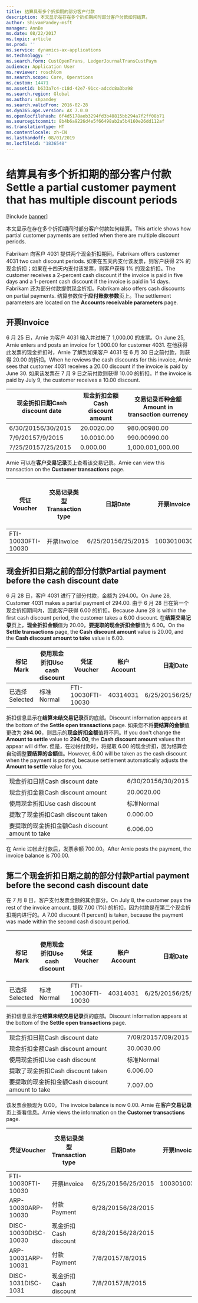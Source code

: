 ```yaml
---
title: 结算具有多个折扣期的部分客户付款
description: 本文显示在存在多个折扣期间时部分客户付款如何结算。
author: ShivamPandey-msft
manager: AnnBe
ms.date: 08/22/2017
ms.topic: article
ms.prod: ''
ms.service: dynamics-ax-applications
ms.technology: ''
ms.search.form: CustOpenTrans, LedgerJournalTransCustPaym
audience: Application User
ms.reviewer: roschlom
ms.search.scope: Core, Operations
ms.custom: 14471
ms.assetid: b633a7c4-c18d-42e7-91cc-adcdc8a3ba98
ms.search.region: Global
ms.author: shpandey
ms.search.validFrom: 2016-02-28
ms.dyn365.ops.version: AX 7.0.0
ms.openlocfilehash: 6f4d5178aeb3294fd3b40815bb294a7f2ff08b71
ms.sourcegitcommit: 8b4b6a9226d4e5f66498ab2a5b4160e26dd112af
ms.translationtype: HT
ms.contentlocale: zh-CN
ms.lasthandoff: 08/01/2019
ms.locfileid: "1836548"
---
```

# <a name="settle-a-partial-customer-payment-that-has-multiple-discount-periods"></a><span data-ttu-id="81525-103">结算具有多个折扣期的部分客户付款</span><span class="sxs-lookup"><span data-stu-id="81525-103">Settle a partial customer payment that has multiple discount periods</span></span>

[!include [banner](../includes/banner.md)]

<span data-ttu-id="81525-104">本文显示在存在多个折扣期间时部分客户付款如何结算。</span><span class="sxs-lookup"><span data-stu-id="81525-104">This article shows how partial customer payments are settled when there are multiple discount periods.</span></span>

<span data-ttu-id="81525-105">Fabrikam 向客户 4031 提供两个现金折扣期间。</span><span class="sxs-lookup"><span data-stu-id="81525-105">Fabrikam offers customer 4031 two cash discount periods.</span></span> <span data-ttu-id="81525-106">如果在五天内支付该发票，则客户获得 2% 的现金折扣；如果在十四天内支付该发票，则客户获得 1% 的现金折扣。</span><span class="sxs-lookup"><span data-stu-id="81525-106">The customer receives a 2-percent cash discount if the invoice is paid in five days and a 1-percent cash discount if the invoice is paid in 14 days.</span></span> <span data-ttu-id="81525-107">Fabrikam 还为部分付款提供现金折扣。</span><span class="sxs-lookup"><span data-stu-id="81525-107">Fabrikam also offers cash discounts on partial payments.</span></span> <span data-ttu-id="81525-108">结算参数位于**应付账款参数**页上。</span><span class="sxs-lookup"><span data-stu-id="81525-108">The settlement parameters are located on the **Accounts receivable parameters** page.</span></span>

## <a name="invoice"></a><span data-ttu-id="81525-109">开票</span><span class="sxs-lookup"><span data-stu-id="81525-109">Invoice</span></span>
<span data-ttu-id="81525-110">6 月 25 日，Arnie 为客户 4031 输入并过帐了 1,000.00 的发票。</span><span class="sxs-lookup"><span data-stu-id="81525-110">On June 25, Arnie enters and posts an invoice for 1,000.00 for customer 4031.</span></span> <span data-ttu-id="81525-111">在他获得此发票的现金折扣时，Arnie 了解到如果客户 4031 在 6 月 30 日之前付款，则获得 20.00 的折扣。</span><span class="sxs-lookup"><span data-stu-id="81525-111">When he reviews the cash discounts for this invoice, Arnie sees that customer 4031 receives a 20.00 discount if the invoice is paid by June 30.</span></span> <span data-ttu-id="81525-112">如果该发票在 7 月 9 日之前付款则获得 10.00 的折扣。</span><span class="sxs-lookup"><span data-stu-id="81525-112">If the invoice is paid by July 9, the customer receives a 10.00 discount.</span></span>

| <span data-ttu-id="81525-113">现金折扣日期</span><span class="sxs-lookup"><span data-stu-id="81525-113">Cash discount date</span></span> | <span data-ttu-id="81525-114">现金折扣金额</span><span class="sxs-lookup"><span data-stu-id="81525-114">Cash discount amount</span></span> | <span data-ttu-id="81525-115">交易记录币种金额</span><span class="sxs-lookup"><span data-stu-id="81525-115">Amount in transaction currency</span></span> |
|--------------------|----------------------|--------------------------------|
| <span data-ttu-id="81525-116">6/30/2015</span><span class="sxs-lookup"><span data-stu-id="81525-116">6/30/2015</span></span>          | <span data-ttu-id="81525-117">20.00</span><span class="sxs-lookup"><span data-stu-id="81525-117">20.00</span></span>                | <span data-ttu-id="81525-118">980.00</span><span class="sxs-lookup"><span data-stu-id="81525-118">980.00</span></span>                         |
| <span data-ttu-id="81525-119">7/9/2015</span><span class="sxs-lookup"><span data-stu-id="81525-119">7/9/2015</span></span>           | <span data-ttu-id="81525-120">10.00</span><span class="sxs-lookup"><span data-stu-id="81525-120">10.00</span></span>                | <span data-ttu-id="81525-121">990.00</span><span class="sxs-lookup"><span data-stu-id="81525-121">990.00</span></span>                         |
| <span data-ttu-id="81525-122">7/25/2015</span><span class="sxs-lookup"><span data-stu-id="81525-122">7/25/2015</span></span>          | <span data-ttu-id="81525-123">0.00</span><span class="sxs-lookup"><span data-stu-id="81525-123">0.00</span></span>                 | <span data-ttu-id="81525-124">1,000.00</span><span class="sxs-lookup"><span data-stu-id="81525-124">1,000.00</span></span>                       |

<span data-ttu-id="81525-125">Arnie 可以在**客户交易记录**页上查看该交易记录。</span><span class="sxs-lookup"><span data-stu-id="81525-125">Arnie can view this transaction on the **Customer transactions** page.</span></span>

| <span data-ttu-id="81525-126">凭证</span><span class="sxs-lookup"><span data-stu-id="81525-126">Voucher</span></span>   | <span data-ttu-id="81525-127">交易记录类型</span><span class="sxs-lookup"><span data-stu-id="81525-127">Transaction type</span></span> | <span data-ttu-id="81525-128">日期</span><span class="sxs-lookup"><span data-stu-id="81525-128">Date</span></span>      | <span data-ttu-id="81525-129">开票</span><span class="sxs-lookup"><span data-stu-id="81525-129">Invoice</span></span> | <span data-ttu-id="81525-130">交易币种借方金额</span><span class="sxs-lookup"><span data-stu-id="81525-130">Amount in transaction currency debit</span></span> | <span data-ttu-id="81525-131">交易币种贷方金额</span><span class="sxs-lookup"><span data-stu-id="81525-131">Amount in transaction currency credit</span></span> | <span data-ttu-id="81525-132">余额</span><span class="sxs-lookup"><span data-stu-id="81525-132">Balance</span></span>  | <span data-ttu-id="81525-133">货币</span><span class="sxs-lookup"><span data-stu-id="81525-133">Currency</span></span> |
|-----------|------------------|-----------|---------|--------------------------------------|---------------------------------------|----------|----------|
| <span data-ttu-id="81525-134">FTI-10030</span><span class="sxs-lookup"><span data-stu-id="81525-134">FTI-10030</span></span> | <span data-ttu-id="81525-135">开票</span><span class="sxs-lookup"><span data-stu-id="81525-135">Invoice</span></span>          | <span data-ttu-id="81525-136">6/25/2015</span><span class="sxs-lookup"><span data-stu-id="81525-136">6/25/2015</span></span> | <span data-ttu-id="81525-137">10030</span><span class="sxs-lookup"><span data-stu-id="81525-137">10030</span></span>   | <span data-ttu-id="81525-138">1,000.00</span><span class="sxs-lookup"><span data-stu-id="81525-138">1,000.00</span></span>                             |                                       | <span data-ttu-id="81525-139">1,000.00</span><span class="sxs-lookup"><span data-stu-id="81525-139">1,000.00</span></span> | <span data-ttu-id="81525-140">美元</span><span class="sxs-lookup"><span data-stu-id="81525-140">USD</span></span>      |

## <a name="partial-payment-before-the-cash-discount-date"></a><span data-ttu-id="81525-141">现金折扣日期之前的部分付款</span><span class="sxs-lookup"><span data-stu-id="81525-141">Partial payment before the cash discount date</span></span>
<span data-ttu-id="81525-142">6 月 28 日，客户 4031 进行了部分付款，金额为 294.00。</span><span class="sxs-lookup"><span data-stu-id="81525-142">On June 28, Customer 4031 makes a partial payment of 294.00.</span></span> <span data-ttu-id="81525-143">由于 6 月 28 日在第一个现金折扣期间内，因此客户获得 6.00 的折扣。</span><span class="sxs-lookup"><span data-stu-id="81525-143">Because June 28 is within the first cash discount period, the customer takes a 6.00 discount.</span></span> <span data-ttu-id="81525-144">在**结算交易记录**页上，**现金折扣金额**值为 20.00，**要提取的现金折扣金额**值为 6.00。</span><span class="sxs-lookup"><span data-stu-id="81525-144">On the **Settle transactions** page, the **Cash discount amount** value is 20.00, and the **Cash discount amount to take** value is 6.00.</span></span>

| <span data-ttu-id="81525-145">标记</span><span class="sxs-lookup"><span data-stu-id="81525-145">Mark</span></span>     | <span data-ttu-id="81525-146">使用现金折扣</span><span class="sxs-lookup"><span data-stu-id="81525-146">Use cash discount</span></span> | <span data-ttu-id="81525-147">凭证</span><span class="sxs-lookup"><span data-stu-id="81525-147">Voucher</span></span>   | <span data-ttu-id="81525-148">帐户</span><span class="sxs-lookup"><span data-stu-id="81525-148">Account</span></span> | <span data-ttu-id="81525-149">日期</span><span class="sxs-lookup"><span data-stu-id="81525-149">Date</span></span>      | <span data-ttu-id="81525-150">到期日期</span><span class="sxs-lookup"><span data-stu-id="81525-150">Due date</span></span>  | <span data-ttu-id="81525-151">开票</span><span class="sxs-lookup"><span data-stu-id="81525-151">Invoice</span></span> | <span data-ttu-id="81525-152">交易记录币种金额</span><span class="sxs-lookup"><span data-stu-id="81525-152">Amount in transaction currency</span></span> | <span data-ttu-id="81525-153">货币</span><span class="sxs-lookup"><span data-stu-id="81525-153">Currency</span></span> | <span data-ttu-id="81525-154">要结算的金额</span><span class="sxs-lookup"><span data-stu-id="81525-154">Amount to settle</span></span> |
|----------|-------------------|-----------|---------|-----------|-----------|---------|--------------------------------|----------|------------------|
| <span data-ttu-id="81525-155">已选择</span><span class="sxs-lookup"><span data-stu-id="81525-155">Selected</span></span> | <span data-ttu-id="81525-156">标准</span><span class="sxs-lookup"><span data-stu-id="81525-156">Normal</span></span>            | <span data-ttu-id="81525-157">FTI-10030</span><span class="sxs-lookup"><span data-stu-id="81525-157">FTI-10030</span></span> | <span data-ttu-id="81525-158">4031</span><span class="sxs-lookup"><span data-stu-id="81525-158">4031</span></span>    | <span data-ttu-id="81525-159">6/25/2015</span><span class="sxs-lookup"><span data-stu-id="81525-159">6/25/2015</span></span> | <span data-ttu-id="81525-160">7/25/2015</span><span class="sxs-lookup"><span data-stu-id="81525-160">7/25/2015</span></span> | <span data-ttu-id="81525-161">10030</span><span class="sxs-lookup"><span data-stu-id="81525-161">10030</span></span>   | <span data-ttu-id="81525-162">1,000.00</span><span class="sxs-lookup"><span data-stu-id="81525-162">1,000.00</span></span>                       | <span data-ttu-id="81525-163">美元</span><span class="sxs-lookup"><span data-stu-id="81525-163">USD</span></span>      | <span data-ttu-id="81525-164">294.00</span><span class="sxs-lookup"><span data-stu-id="81525-164">294.00</span></span>           |

<span data-ttu-id="81525-165">折扣信息显示在**结算未结交易记录**页的底部。</span><span class="sxs-lookup"><span data-stu-id="81525-165">Discount information appears at the bottom of the **Settle open transactions** page.</span></span> <span data-ttu-id="81525-166">如果您不将**要结算的金额**值更改为 **294.00**，则显示的**现金折扣金额**值将不同。</span><span class="sxs-lookup"><span data-stu-id="81525-166">If you don't change the **Amount to settle** value to **294.00**, the **Cash discount amount** values that appear will differ.</span></span> <span data-ttu-id="81525-167">但是，在过帐付款时，将提取 6.00 的现金折扣，因为结算会自动调整**要结算的金额**值。</span><span class="sxs-lookup"><span data-stu-id="81525-167">However, 6.00 will be taken as the cash discount when the payment is posted, because settlement automatically adjusts the **Amount to settle** value for you.</span></span>

|                              |           |
|------------------------------|-----------|
| <span data-ttu-id="81525-168">现金折扣日期</span><span class="sxs-lookup"><span data-stu-id="81525-168">Cash discount date</span></span>           | <span data-ttu-id="81525-169">6/30/2015</span><span class="sxs-lookup"><span data-stu-id="81525-169">6/30/2015</span></span> |
| <span data-ttu-id="81525-170">现金折扣金额</span><span class="sxs-lookup"><span data-stu-id="81525-170">Cash discount amount</span></span>         | <span data-ttu-id="81525-171">20.00</span><span class="sxs-lookup"><span data-stu-id="81525-171">20.00</span></span>     |
| <span data-ttu-id="81525-172">使用现金折扣</span><span class="sxs-lookup"><span data-stu-id="81525-172">Use cash discount</span></span>            | <span data-ttu-id="81525-173">标准</span><span class="sxs-lookup"><span data-stu-id="81525-173">Normal</span></span>    |
| <span data-ttu-id="81525-174">提取了现金折扣</span><span class="sxs-lookup"><span data-stu-id="81525-174">Cash discount taken</span></span>          | <span data-ttu-id="81525-175">0.00</span><span class="sxs-lookup"><span data-stu-id="81525-175">0.00</span></span>      |
| <span data-ttu-id="81525-176">要提取的现金折扣金额</span><span class="sxs-lookup"><span data-stu-id="81525-176">Cash discount amount to take</span></span> | <span data-ttu-id="81525-177">6.00</span><span class="sxs-lookup"><span data-stu-id="81525-177">6.00</span></span>      |

<span data-ttu-id="81525-178">在 Arnie 过帐此付款后，发票余额 700.00。</span><span class="sxs-lookup"><span data-stu-id="81525-178">After Arnie posts the payment, the invoice balance is 700.00.</span></span>

## <a name="partial-payment-before-the-second-cash-discount-date"></a><span data-ttu-id="81525-179">第二个现金折扣日期之前的部分付款</span><span class="sxs-lookup"><span data-stu-id="81525-179">Partial payment before the second cash discount date</span></span>
<span data-ttu-id="81525-180">在 7 月 8 日，客户支付发票金额的其余部分。</span><span class="sxs-lookup"><span data-stu-id="81525-180">On July 8, the customer pays the rest of the invoice amount.</span></span> <span data-ttu-id="81525-181">提取 7.00 (1%) 的折扣，因为付款是在第二个现金折扣期内进行的。</span><span class="sxs-lookup"><span data-stu-id="81525-181">A 7.00 discount (1 percent) is taken, because the payment was made within the second cash discount period.</span></span>

| <span data-ttu-id="81525-182">标记</span><span class="sxs-lookup"><span data-stu-id="81525-182">Mark</span></span>     | <span data-ttu-id="81525-183">使用现金折扣</span><span class="sxs-lookup"><span data-stu-id="81525-183">Use cash discount</span></span> | <span data-ttu-id="81525-184">凭证</span><span class="sxs-lookup"><span data-stu-id="81525-184">Voucher</span></span>   | <span data-ttu-id="81525-185">帐户</span><span class="sxs-lookup"><span data-stu-id="81525-185">Account</span></span> | <span data-ttu-id="81525-186">日期</span><span class="sxs-lookup"><span data-stu-id="81525-186">Date</span></span>      | <span data-ttu-id="81525-187">到期日期</span><span class="sxs-lookup"><span data-stu-id="81525-187">Due date</span></span>  | <span data-ttu-id="81525-188">开票</span><span class="sxs-lookup"><span data-stu-id="81525-188">Invoice</span></span> | <span data-ttu-id="81525-189">交易币种借方金额</span><span class="sxs-lookup"><span data-stu-id="81525-189">Amount in transaction currency debit</span></span> | <span data-ttu-id="81525-190">交易币种贷方金额</span><span class="sxs-lookup"><span data-stu-id="81525-190">Amount in transaction currency credit</span></span> | <span data-ttu-id="81525-191">货币</span><span class="sxs-lookup"><span data-stu-id="81525-191">Currency</span></span> | <span data-ttu-id="81525-192">要结算的金额</span><span class="sxs-lookup"><span data-stu-id="81525-192">Amount to settle</span></span> |
|----------|-------------------|-----------|---------|-----------|-----------|---------|--------------------------------------|---------------------------------------|----------|------------------|
| <span data-ttu-id="81525-193">已选择</span><span class="sxs-lookup"><span data-stu-id="81525-193">Selected</span></span> | <span data-ttu-id="81525-194">标准</span><span class="sxs-lookup"><span data-stu-id="81525-194">Normal</span></span>            | <span data-ttu-id="81525-195">FTI-10030</span><span class="sxs-lookup"><span data-stu-id="81525-195">FTI-10030</span></span> | <span data-ttu-id="81525-196">4031</span><span class="sxs-lookup"><span data-stu-id="81525-196">4031</span></span>    | <span data-ttu-id="81525-197">6/25/2015</span><span class="sxs-lookup"><span data-stu-id="81525-197">6/25/2015</span></span> | <span data-ttu-id="81525-198">7/25/2015</span><span class="sxs-lookup"><span data-stu-id="81525-198">7/25/2015</span></span> | <span data-ttu-id="81525-199">10030</span><span class="sxs-lookup"><span data-stu-id="81525-199">10030</span></span>   | <span data-ttu-id="81525-200">700.00</span><span class="sxs-lookup"><span data-stu-id="81525-200">700.00</span></span>                               |                                       | <span data-ttu-id="81525-201">美元</span><span class="sxs-lookup"><span data-stu-id="81525-201">USD</span></span>      | <span data-ttu-id="81525-202">693.00</span><span class="sxs-lookup"><span data-stu-id="81525-202">693.00</span></span>           |

<span data-ttu-id="81525-203">折扣信息显示在**结算未结交易记录**页的底部。</span><span class="sxs-lookup"><span data-stu-id="81525-203">Discount information appears at the bottom of the **Settle open transactions** page.</span></span>

|                              |           |
|------------------------------|-----------|
| <span data-ttu-id="81525-204">现金折扣日期</span><span class="sxs-lookup"><span data-stu-id="81525-204">Cash discount date</span></span>           | <span data-ttu-id="81525-205">7/09/2015</span><span class="sxs-lookup"><span data-stu-id="81525-205">7/09/2015</span></span> |
| <span data-ttu-id="81525-206">现金折扣金额</span><span class="sxs-lookup"><span data-stu-id="81525-206">Cash discount amount</span></span>         | <span data-ttu-id="81525-207">30.00</span><span class="sxs-lookup"><span data-stu-id="81525-207">30.00</span></span>     |
| <span data-ttu-id="81525-208">使用现金折扣</span><span class="sxs-lookup"><span data-stu-id="81525-208">Use cash discount</span></span>            | <span data-ttu-id="81525-209">标准</span><span class="sxs-lookup"><span data-stu-id="81525-209">Normal</span></span>    |
| <span data-ttu-id="81525-210">提取了现金折扣</span><span class="sxs-lookup"><span data-stu-id="81525-210">Cash discount taken</span></span>          | <span data-ttu-id="81525-211">6.00</span><span class="sxs-lookup"><span data-stu-id="81525-211">6.00</span></span>      |
| <span data-ttu-id="81525-212">要提取的现金折扣金额</span><span class="sxs-lookup"><span data-stu-id="81525-212">Cash discount amount to take</span></span> | <span data-ttu-id="81525-213">7.00</span><span class="sxs-lookup"><span data-stu-id="81525-213">7.00</span></span>      |

<span data-ttu-id="81525-214">该发票余额现为 0.00。</span><span class="sxs-lookup"><span data-stu-id="81525-214">The invoice balance is now 0.00.</span></span> <span data-ttu-id="81525-215">Arnie 在**客户交易记录**页上查看信息。</span><span class="sxs-lookup"><span data-stu-id="81525-215">Arnie views the information on the **Customer transactions** page.</span></span>

| <span data-ttu-id="81525-216">凭证</span><span class="sxs-lookup"><span data-stu-id="81525-216">Voucher</span></span>    | <span data-ttu-id="81525-217">交易记录类型</span><span class="sxs-lookup"><span data-stu-id="81525-217">Transaction type</span></span> | <span data-ttu-id="81525-218">日期</span><span class="sxs-lookup"><span data-stu-id="81525-218">Date</span></span>      | <span data-ttu-id="81525-219">开票</span><span class="sxs-lookup"><span data-stu-id="81525-219">Invoice</span></span> | <span data-ttu-id="81525-220">交易币种借方金额</span><span class="sxs-lookup"><span data-stu-id="81525-220">Amount in transaction currency debit</span></span> | <span data-ttu-id="81525-221">交易币种贷方金额</span><span class="sxs-lookup"><span data-stu-id="81525-221">Amount in transaction currency credit</span></span> | <span data-ttu-id="81525-222">余额</span><span class="sxs-lookup"><span data-stu-id="81525-222">Balance</span></span> | <span data-ttu-id="81525-223">货币</span><span class="sxs-lookup"><span data-stu-id="81525-223">Currency</span></span> |
|------------|------------------|-----------|---------|--------------------------------------|---------------------------------------|---------|----------|
| <span data-ttu-id="81525-224">FTI-10030</span><span class="sxs-lookup"><span data-stu-id="81525-224">FTI-10030</span></span>  | <span data-ttu-id="81525-225">开票</span><span class="sxs-lookup"><span data-stu-id="81525-225">Invoice</span></span>          | <span data-ttu-id="81525-226">6/25/2015</span><span class="sxs-lookup"><span data-stu-id="81525-226">6/25/2015</span></span> | <span data-ttu-id="81525-227">10030</span><span class="sxs-lookup"><span data-stu-id="81525-227">10030</span></span>   | <span data-ttu-id="81525-228">1,000.00</span><span class="sxs-lookup"><span data-stu-id="81525-228">1,000.00</span></span>                             |                                       | <span data-ttu-id="81525-229">0.00</span><span class="sxs-lookup"><span data-stu-id="81525-229">0.00</span></span>    | <span data-ttu-id="81525-230">美元</span><span class="sxs-lookup"><span data-stu-id="81525-230">USD</span></span>      |
| <span data-ttu-id="81525-231">ARP-10030</span><span class="sxs-lookup"><span data-stu-id="81525-231">ARP-10030</span></span>  |  <span data-ttu-id="81525-232">付款</span><span class="sxs-lookup"><span data-stu-id="81525-232">Payment</span></span>         | <span data-ttu-id="81525-233">6/28/2015</span><span class="sxs-lookup"><span data-stu-id="81525-233">6/28/2015</span></span> |         |                                      | <span data-ttu-id="81525-234">294.00</span><span class="sxs-lookup"><span data-stu-id="81525-234">294.00</span></span>                                | <span data-ttu-id="81525-235">0.00</span><span class="sxs-lookup"><span data-stu-id="81525-235">0.00</span></span>    | <span data-ttu-id="81525-236">美元</span><span class="sxs-lookup"><span data-stu-id="81525-236">USD</span></span>      |
| <span data-ttu-id="81525-237">DISC-10030</span><span class="sxs-lookup"><span data-stu-id="81525-237">DISC-10030</span></span> |  <span data-ttu-id="81525-238">现金折扣</span><span class="sxs-lookup"><span data-stu-id="81525-238">Cash discount</span></span>   | <span data-ttu-id="81525-239">6/28/2015</span><span class="sxs-lookup"><span data-stu-id="81525-239">6/28/2015</span></span> |         |                                      | <span data-ttu-id="81525-240">6.00</span><span class="sxs-lookup"><span data-stu-id="81525-240">6.00</span></span>                                  | <span data-ttu-id="81525-241">0.00</span><span class="sxs-lookup"><span data-stu-id="81525-241">0.00</span></span>    | <span data-ttu-id="81525-242">美元</span><span class="sxs-lookup"><span data-stu-id="81525-242">USD</span></span>      |
| <span data-ttu-id="81525-243">ARP-10031</span><span class="sxs-lookup"><span data-stu-id="81525-243">ARP-10031</span></span>  |  <span data-ttu-id="81525-244">付款</span><span class="sxs-lookup"><span data-stu-id="81525-244">Payment</span></span>         | <span data-ttu-id="81525-245">7/8/2015</span><span class="sxs-lookup"><span data-stu-id="81525-245">7/8/2015</span></span>  |         |                                      | <span data-ttu-id="81525-246">693.00</span><span class="sxs-lookup"><span data-stu-id="81525-246">693.00</span></span>                                | <span data-ttu-id="81525-247">0.00</span><span class="sxs-lookup"><span data-stu-id="81525-247">0.00</span></span>    | <span data-ttu-id="81525-248">美元</span><span class="sxs-lookup"><span data-stu-id="81525-248">USD</span></span>      |
| <span data-ttu-id="81525-249">DISC-1031</span><span class="sxs-lookup"><span data-stu-id="81525-249">DISC-1031</span></span>  |  <span data-ttu-id="81525-250">现金折扣</span><span class="sxs-lookup"><span data-stu-id="81525-250">Cash discount</span></span>   | <span data-ttu-id="81525-251">7/8/2015</span><span class="sxs-lookup"><span data-stu-id="81525-251">7/8/2015</span></span>  |         |                                      | <span data-ttu-id="81525-252">7.00</span><span class="sxs-lookup"><span data-stu-id="81525-252">7.00</span></span>                                  | <span data-ttu-id="81525-253">0.00</span><span class="sxs-lookup"><span data-stu-id="81525-253">0.00</span></span>    | <span data-ttu-id="81525-254">美元</span><span class="sxs-lookup"><span data-stu-id="81525-254">USD</span></span>      |





